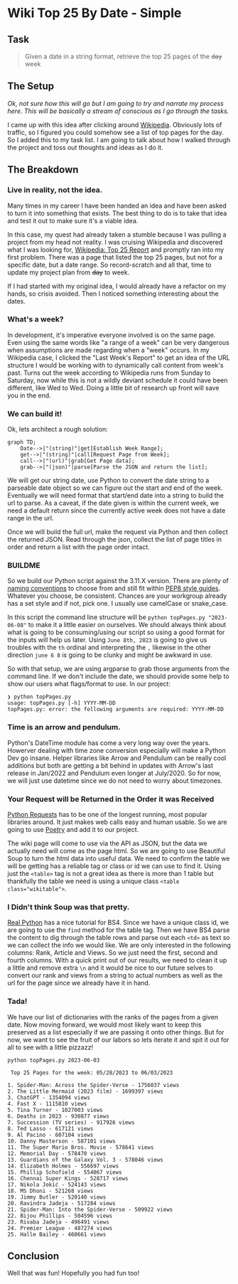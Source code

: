 # Wiki Top 25 By Date - Simple

## Task

> Given a date in a string format, retrieve the top 25 pages of the ~~day~~ week

## The Setup

*Ok, not sure how this will go but I am going to try and narrate my process here. This will be basically a stream of conscious as I go through the tasks.*

I came up with this idea after clicking around [Wikipedia](https://en.wikipedia.org/). Obviously lots of traffic, so I figured you could somehow see a list of top pages for the day. So I added this to my task list. I am going to talk about how I walked through the project and toss out thoughts and ideas as I do it.

## The Breakdown

### Live in reality, not the idea.

Many times in my career I have been handed an idea and have been asked to turn it into something that exists. The best thing to do is to take that idea and test it out to make sure it's a viable idea.

In this case, my quest had already taken a stumble because I was pulling a project from my head not reality. I was cruising Wikipedia and discovered what I was looking for, [Wikipedia: Top 25 Report](https://en.wikipedia.org/wiki/Wikipedia:Top_25_Report) and promptly ran into my first problem. There was a page that listed the top 25 pages, but not for a specific date, but a date range. So record-scratch and all that, time to update my project plan from ~~day~~ to week.

If I had started with my original idea, I would already have a refactor on my hands, so crisis avoided. Then I noticed something interesting about the dates.

### What's a week?

In development, it's imperative everyone involved is on the same page. Even using the same words like "a range of a week" can be very dangerous when assumptions are made regarding when a "week" occurs. In my Wikipedia case, I clicked the "Last Week's Report" to get an idea of the URL structure I would be working with to dynamically call content from week's past. Turns out the week according to Wikipedia runs from Sunday to Saturday, now while this is not a wildly deviant schedule it could have been different, like Wed to Wed. Doing a little bit of research up front will save you in the end.

### We can build it!

Ok, lets architect a rough solution:

```mermaid
graph TD;
    Date-->|"(string)"|get[Establish Week Range];
    get-->|"(string)"|call[Request Page from Week];
    call-->|"(url)"|grab[Get Page data];
    grab-->|"(json)"|parse[Parse the JSON and return the list];
``````

We will get our string date, use Python to convert the date string to a parseable date object so we can figure out the start and end of the week. Eventually we will need format that start/end date into a string to build the url to parse. As a caveat, if the date given is within the current week, we need a default return since the currently active week does not have a date range in the url.

Once we will build the full url, make the request via Python and then collect the returned JSON. Read through the json, collect the list of page titles in order and return a list with the page order intact.

### BUILDME

So we build our Python script against the 3.11.X version. There are plenty of [naming conventions](https://365datascience.com/tutorials/python-tutorials/python-naming-conventions/) to choose from and still fit within [PEP8 style guides](https://peps.python.org/pep-0008/). Whatever you choose, be consistent. Chances are your workgroup already has a set style and if not, pick one. I usually use camelCase or snake_case.

In this script the command line structure will be `python topPages.py "2023-06-08"` to make it a little easier on ourselves. We should always think about what is going to be consuming/using our script so using a good format for the inputs will help us later. Using `June 8th, 2023` is going to give us troubles with the `th` ordinal and interpreting the `,` likewise in the other direction `june 6 8` is going to be clunky and might be awkward in use.

So with that setup, we are using argparse to grab those arguments from the command line. If we don't include the date, we should provide some help to show our users what flags/format to use. In our project:

```
❯ python topPages.py
usage: topPages.py [-h] YYYY-MM-DD
topPages.py: error: the following arguments are required: YYYY-MM-DD
```

### Time is an arrow and pendulum.

Python's DateTime module has come a very long way over the years. Howerver dealing with time zone conversion especially will make a Python Dev go insane. Helper libraries like Arrow and Pendulum can be really cool additions but both are getting a bit behind in updates with Arrow's last release in Jan/2022 and Pendulum even longer at July/2020. So for now, we will just use datetime since we do not need to worry about timezones.

### Your Request will be Returned in the Order it was Received

[Python Requests](https://requests.readthedocs.io/en/latest/) has to be one of the longest running, most popular libraries around. It just makes web calls easy and human usable. So we are going to use [Poetry](https://python-poetry.org/) and add it to our project.

The wiki page will come to use via the API as JSON, but the data we actually need will come as the page html. So we are going to use Beautiful Soup to turn the html data into useful data. We need to confirm the table we will be getting has a reliable tag or class or id we can use to find it. Using just the `<table>` tag is not a great idea as there is more than 1 table but thankfully the table we need is using a unique class `<table class="wikitable">`.

### I Didn't think Soup was that pretty.

[Real Python](https://realpython.com/beautiful-soup-web-scraper-python/) has a nice tutorial for BS4. Since we have a unique class id, we are going to use the `find` method for the table tag. Then we have BS4 parse the content to dig through the table rows and parse out each `<td>` as text so we can collect the info we would like. We are only interested in the following columns: Rank, Article and Views. So we just need the first, second and fourth columns. With a quick print out of our results, we need to clean it up a little and remove extra `\n` and it would be nice to our future selves to convert our rank and views from a string to actual numbers as well as the url for the page since we already have it in hand.

### Tada!

We have our list of dictionaries with the ranks of the pages from a given date. Now moving forward, we would most likely want to keep this preserved as a list especially if we are passing it onto other things. But for now, we want to see the fruit of our labors so lets iterate it and spit it out for all to see with a little pizzazz!

```
python topPages.py 2023-06-03

 Top 25 Pages for the week: 05/28/2023 to 06/03/2023  

1. Spider-Man: Across the Spider-Verse - 1756037 views
2. The Little Mermaid (2023 film) - 1699397 views
3. ChatGPT - 1354094 views
4. Fast X - 1115810 views
5. Tina Turner - 1027003 views
6. Deaths in 2023 - 930877 views
7. Succession (TV series) - 917926 views
8. Ted Lasso - 617121 views
9. Al Pacino - 607104 views
10. Danny Masterson - 587101 views
11. The Super Mario Bros. Movie - 578641 views
12. Memorial Day - 578470 views
13. Guardians of the Galaxy Vol. 3 - 578046 views
14. Elizabeth Holmes - 556697 views
15. Phillip Schofield - 554067 views
16. Chennai Super Kings - 528717 views
17. Nikola Jokić - 524143 views
18. MS Dhoni - 521268 views
19. Jimmy Butler - 520140 views
20. Ravindra Jadeja - 517284 views
21. Spider-Man: Into the Spider-Verse - 509922 views
22. Bijou Phillips - 504596 views
23. Rivaba Jadeja - 496491 views
24. Premier League - 487274 views
25. Halle Bailey - 460661 views
```

## Conclusion

Well that was fun! Hopefully you had fun too!